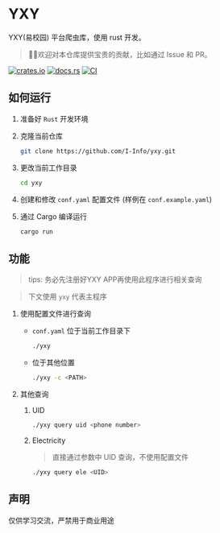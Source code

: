 # YXY
YXY(易校园) 平台爬虫库，使用 rust 开发。
> 👏🏻欢迎对本仓库提供宝贵的贡献，比如通过 Issue 和 PR。

[![crates.io](https://img.shields.io/crates/v/yxy.svg)](https://crates.io/crates/yxy)
[![docs.rs](https://img.shields.io/docsrs/yxy/latest?label=docs.rs&logo=docs.rs)](https://docs.rs/yxy)
[![CI](https://github.com/I-Info/yxy/actions/workflows/ci.yml/badge.svg)](https://github.com/I-Info/yxy/actions/workflows/ci.yml)

## 如何运行
1. 准备好 `Rust` 开发环境

2. 克隆当前仓库
    ``` bash
    git clone https://github.com/I-Info/yxy.git
    ```

3. 更改当前工作目录
    ```bash
    cd yxy
    ```

4. 创建和修改 `conf.yaml` 配置文件 (样例在 `conf.example.yaml`)
    
5. 通过 Cargo 编译运行
    ``` bash
    cargo run
    ```


## 功能
> tips: 务必先注册好YXY APP再使用此程序进行相关查询

> 下文使用 `yxy` 代表主程序

1. 使用配置文件进行查询
   - `conf.yaml` 位于当前工作目录下
        ``` bash
        ./yxy
        ```

    - 位于其他位置
        ``` bash
        ./yxy -c <PATH>
        ```

2. 其他查询
    1. UID
        ``` bash
        ./yxy query uid <phone number>
        ```

    2. Electricity 
        > 直接通过参数中 UID 查询，不使用配置文件
        ``` bash
        ./yxy query ele <UID>
        ```

## 声明
仅供学习交流，严禁用于商业用途